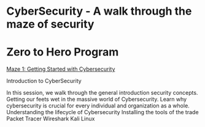 # CyberSecurity - A walk through the maze of security

# Zero to Hero Program

<u>Maze 1: Getting Started with Cybersecurity</u> 

Introduction to CyberSecurity

In this session, we walk through the general introduction security concepts. Getting our feets wet in the massive world of Cybersecurity. Learn why cybersecurity is crucial for every individual and organization as a whole.
Understanding the lifecycle of Cybersecurity 
Installing the tools of the trade
Packet Tracer
Wireshark 
Kali Linux


